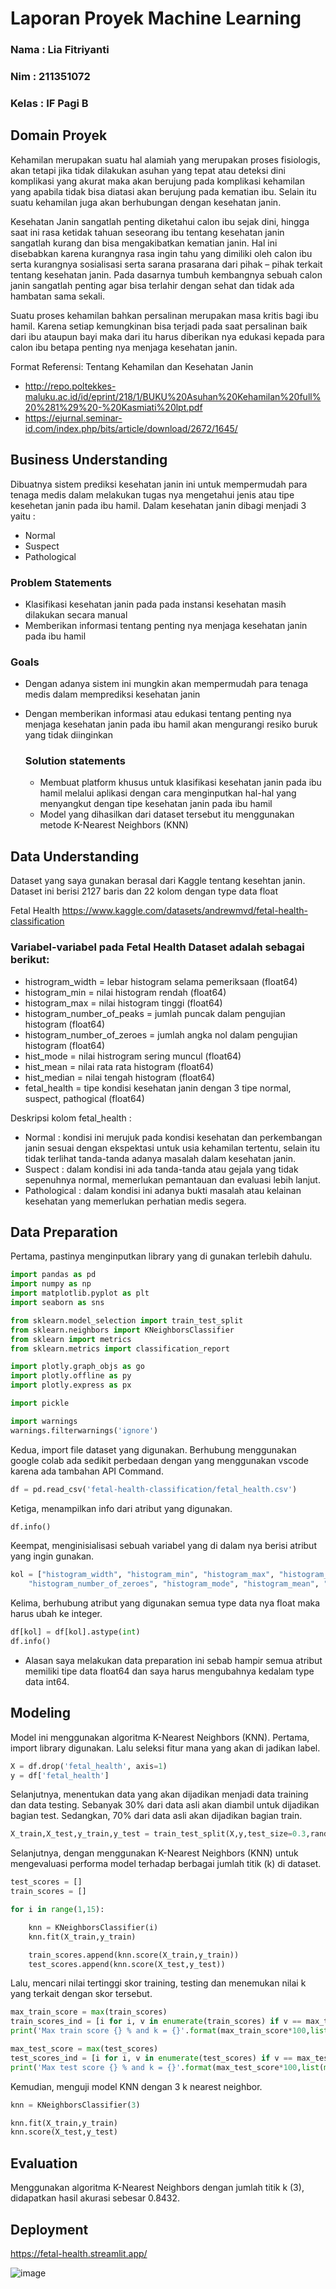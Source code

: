 # Laporan Proyek Machine Learning
### Nama : Lia Fitriyanti
### Nim : 211351072
### Kelas : IF Pagi B

## Domain Proyek

Kehamilan merupakan suatu hal alamiah yang merupakan proses fisiologis, akan tetapi jika tidak dilakukan asuhan yang tepat atau deteksi dini komplikasi yang akurat maka akan berujung pada komplikasi kehamilan yang apabila tidak bisa diatasi akan berujung pada kematian ibu. Selain itu suatu kehamilan juga akan berhubungan dengan kesehatan janin.

Kesehatan Janin sangatlah penting diketahui calon ibu sejak dini, hingga saat ini rasa ketidak tahuan seseorang ibu tentang kesehatan janin sangatlah kurang dan bisa mengakibatkan kematian janin. Hal ini disebabkan karena kurangnya rasa ingin tahu yang dimiliki oleh calon ibu serta kurangnya sosialisasi serta sarana prasarana dari pihak – pihak terkait tentang kesehatan janin. Pada dasarnya tumbuh kembangnya sebuah calon janin sangatlah penting agar bisa terlahir dengan sehat dan tidak ada hambatan sama sekali.

Suatu proses kehamilan bahkan persalinan merupakan masa kritis bagi ibu hamil. Karena setiap kemungkinan bisa terjadi pada saat persalinan baik dari ibu ataupun bayi maka dari itu harus diberikan nya edukasi kepada para calon ibu betapa penting nya menjaga kesehatan janin.
  
Format Referensi: Tentang Kehamilan dan Kesehatan Janin
- http://repo.poltekkes-maluku.ac.id/id/eprint/218/1/BUKU%20Asuhan%20Kehamilan%20full%20%281%29%20-%20Kasmiati%20lpt.pdf
- https://ejurnal.seminar-id.com/index.php/bits/article/download/2672/1645/

## Business Understanding

Dibuatnya sistem prediksi kesehatan janin ini untuk mempermudah para tenaga medis dalam melakukan tugas nya mengetahui jenis atau tipe kesehetan janin pada ibu hamil. Dalam kesehatan janin dibagi menjadi 3 yaitu :
- Normal
- Suspect
- Pathological
### Problem Statements

- Klasifikasi kesehatan janin pada pada instansi kesehatan masih dilakukan secara manual
- Memberikan informasi tentang penting nya menjaga kesehatan janin pada ibu hamil 

### Goals

- Dengan adanya sistem ini mungkin akan mempermudah para tenaga medis dalam memprediksi kesehatan janin
- Dengan memberikan informasi atau edukasi tentang penting nya menjaga kesehatan janin pada ibu hamil akan mengurangi resiko buruk yang tidak diinginkan 

    ### Solution statements
    - Membuat platform khusus untuk klasifikasi kesehatan janin pada ibu hamil melalui aplikasi dengan cara menginputkan hal-hal yang menyangkut dengan tipe kesehatan janin pada ibu hamil
    - Model yang dihasilkan dari dataset tersebut itu menggunakan metode K-Nearest Neighbors (KNN)

## Data Understanding
Dataset yang saya gunakan berasal dari Kaggle tentang kesehtan janin. Dataset ini berisi 2127 baris dan 22 kolom dengan type data float<br> 

Fetal Health https://www.kaggle.com/datasets/andrewmvd/fetal-health-classification

### Variabel-variabel pada Fetal Health Dataset adalah sebagai berikut:
- histrogram_width = lebar histogram selama pemeriksaan (float64)
- histogram_min = nilai histogram rendah (float64)
- histogram_max = nilai histogram tinggi (float64)
- histogram_number_of_peaks = jumlah puncak dalam pengujian histogram (float64)
- histogram_number_of_zeroes = jumlah angka nol dalam pengujian histogram (float64)
- hist_mode = nilai histrogram sering muncul (float64)
- hist_mean = nilai rata rata histogram (float64)
- hist_median = nilai tengah histogram (float64)
- fetal_health = tipe kondisi kesehatan janin dengan 3 tipe normal, suspect, pathogical (float64)

Deskripsi kolom fetal_health :
- Normal : kondisi ini merujuk pada kondisi kesehatan dan perkembangan janin sesuai dengan ekspektasi untuk usia kehamilan tertentu, selain itu tidak terlihat tanda-tanda adanya masalah dalam kesehatan janin.
- Suspect : dalam kondisi ini ada tanda-tanda atau gejala yang tidak sepenuhnya normal, memerlukan pemantauan dan evaluasi lebih lanjut.
- Pathological : dalam kondisi ini adanya bukti masalah atau kelainan kesehatan yang memerlukan perhatian medis segera.

## Data Preparation
Pertama, pastinya menginputkan library yang di gunakan terlebih dahulu.
```python
import pandas as pd
import numpy as np
import matplotlib.pyplot as plt
import seaborn as sns

from sklearn.model_selection import train_test_split
from sklearn.neighbors import KNeighborsClassifier
from sklearn import metrics
from sklearn.metrics import classification_report

import plotly.graph_objs as go
import plotly.offline as py
import plotly.express as px

import pickle

import warnings
warnings.filterwarnings('ignore')
```
Kedua, import file dataset yang digunakan. Berhubung menggunakan google colab ada sedikit perbedaan dengan yang menggunakan vscode karena ada tambahan API Command.
```python
df = pd.read_csv('fetal-health-classification/fetal_health.csv')
```
Ketiga, menampilkan info dari atribut yang digunakan.
```python
df.info()
```
Keempat, menginisialisasi sebuah variabel yang di dalam nya berisi atribut yang ingin gunakan.
```python
kol = ["histogram_width", "histogram_min", "histogram_max", "histogram_number_of_peaks",
    "histogram_number_of_zeroes", "histogram_mode", "histogram_mean", "histogram_median", "fetal_health"]
```
Kelima, berhubung atribut yang digunakan semua type data nya float maka harus ubah ke integer.
```python
df[kol] = df[kol].astype(int)
df.info()
```
- Alasan saya melakukan data preparation ini sebab hampir semua atribut memiliki tipe data float64 dan saya harus mengubahnya kedalam type data int64.

## Modeling
Model ini menggunakan algoritma K-Nearest Neighbors (KNN). Pertama, import library digunakan. Lalu seleksi fitur mana yang akan di jadikan label.
```python
X = df.drop('fetal_health', axis=1)
y = df['fetal_health']
```
Selanjutnya, menentukan data yang akan dijadikan menjadi data training dan data testing. Sebanyak 30% dari data asli akan diambil untuk dijadikan bagian test. Sedangkan, 70% dari data asli akan dijadikan bagian train.
```python
X_train,X_test,y_train,y_test = train_test_split(X,y,test_size=0.3,random_state=2)
```
Selanjutnya, dengan menggunakan K-Nearest Neighbors (KNN) untuk mengevaluasi performa model terhadap berbagai jumlah titik (k) di dataset.
```python
test_scores = []
train_scores = []

for i in range(1,15):

    knn = KNeighborsClassifier(i)
    knn.fit(X_train,y_train)

    train_scores.append(knn.score(X_train,y_train))
    test_scores.append(knn.score(X_test,y_test))
```
Lalu, mencari nilai tertinggi skor training, testing dan menemukan nilai k yang terkait dengan skor tersebut.
```python
max_train_score = max(train_scores)
train_scores_ind = [i for i, v in enumerate(train_scores) if v == max_train_score]
print('Max train score {} % and k = {}'.format(max_train_score*100,list(map(lambda x: x+1, train_scores_ind))))
```
```python
max_test_score = max(test_scores)
test_scores_ind = [i for i, v in enumerate(test_scores) if v == max_test_score]
print('Max test score {} % and k = {}'.format(max_test_score*100,list(map(lambda x: x+1, test_scores_ind))))
```
Kemudian, menguji model KNN dengan 3 k nearest neighbor.
```python
knn = KNeighborsClassifier(3)

knn.fit(X_train,y_train)
knn.score(X_test,y_test)
```

## Evaluation
Menggunakan algoritma K-Nearest Neighbors dengan jumlah titik k (3), didapatkan hasil akurasi sebesar 0.8432. 

## Deployment
https://fetal-health.streamlit.app/

![image](tampilanstreamlitknn.png)

